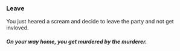 ### Leave  
You just heared a scream and decide to leave the party and not get invloved.
##### On your way home, you get murdered by the murderer.
